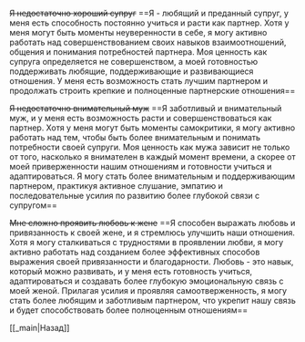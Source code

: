 ~~Я недостаточно хороший супруг~~
==Я - любящий и преданный супруг, у меня есть способность постоянно учиться и расти как партнер. Хотя у меня могут быть моменты неуверенности в себе, я могу активно работать над совершенствованием своих навыков взаимоотношений, общения и понимания потребностей партнера. Моя ценность как супруга определяется не совершенством, а моей готовностью поддерживать любящие, поддерживающие и развивающиеся отношения. У меня есть возможность стать лучшим партнером и продолжать строить крепкие и полноценные партнерские отношения==

~~Я недостаточно внимательный муж~~
==Я заботливый и внимательный муж, и у меня есть возможность расти и совершенствоваться как партнер. Хотя у меня могут быть моменты самокритики, я могу активно работать над тем, чтобы быть более внимательным и понимать потребности своей супруги. Моя ценность как мужа зависит не только от того, насколько я внимателен в каждый момент времени, а скорее от моей приверженности нашим отношениям и готовности учиться и адаптироваться. Я могу стать более внимательным и поддерживающим партнером, практикуя активное слушание, эмпатию и последовательные усилия по развитию более глубокой связи с супругом==

~~Мне сложно проявить любовь к жене~~
==Я способен выражать любовь и привязанность к своей жене, и я стремлюсь улучшить наши отношения. Хотя я могу сталкиваться с трудностями в проявлении любви, я могу активно работать над созданием более эффективных способов выражения своей привязанности и благодарности. Любовь - это навык, который можно развивать, и у меня есть готовность учиться, адаптироваться и создавать более глубокую эмоциональную связь с моей женой. Прилагая усилия и проявляя самоотверженность, я могу стать более любящим и заботливым партнером, что укрепит нашу связь и будет способствовать более полноценным отношениям==

[[_main|Назад]]
